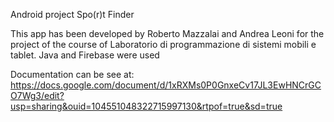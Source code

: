 Android project Spo(r)t Finder

This app has been developed by Roberto Mazzalai and Andrea Leoni for the project of the course of Laboratorio di programmazione di sistemi mobili e tablet.
Java and Firebase were used

Documentation can be see at:
https://docs.google.com/document/d/1xRXMs0P0GnxeCv17JL3EwHNCrGCO7Wg3/edit?usp=sharing&ouid=104551048322715997130&rtpof=true&sd=true
